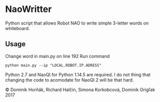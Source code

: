 # NaoWritter
Python script that allows Robot NAO to write simple 3-letter words on whiteboard.
## Usage
Change word in main.py on line 192
Run command
```
python main.py --ip "LOCAL.ROBOT.IP.ADRESS"
```
Python 2.7 and NaoQI for Python 1.14.5 are required. I do not thing that changing the code to acomodate for NaoQI 2 will be that hard.

© Dominik Horňák, Richard Halčin, Simona Korkobcová, Dominik Grigľak 2017